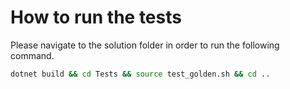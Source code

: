 # How to run the tests

Please navigate to the solution folder in order to run the following command.

```sh
dotnet build && cd Tests && source test_golden.sh && cd ..
```